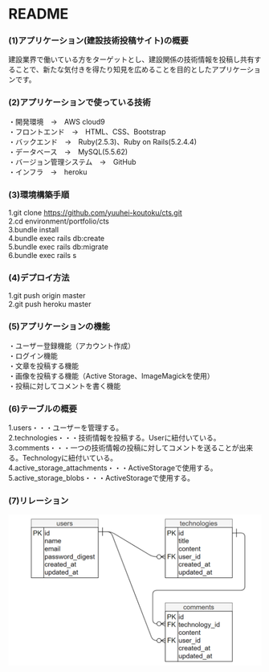 # README

### (1)アプリケーション(建設技術投稿サイト)の概要  
建設業界で働いている方をターゲットとし、建設関係の技術情報を投稿し共有することで、新たな気付きを得たり知見を広めることを目的としたアプリケーションです。  

### (2)アプリケーションで使っている技術  
・開発環境　→　AWS cloud9  
・フロントエンド　→　HTML、CSS、Bootstrap  
・バックエンド　→　Ruby(2.5.3)、Ruby on Rails(5.2.4.4)  
・データベース　→　MySQL(5.5.62)  
・バージョン管理システム　→　GitHub  
・インフラ　→　heroku  

### (3)環境構築手順  
1.git clone https://github.com/yuuhei-koutoku/cts.git  
2.cd environment/portfolio/cts  
3.bundle install  
4.bundle exec rails db:create  
5.bundle exec rails db:migrate  
6.bundle exec rails s  

### (4)デプロイ方法  
1.git push origin master  
2.git push heroku master  

### (5)アプリケーションの機能  
・ユーザー登録機能（アカウント作成）  
・ログイン機能  
・文章を投稿する機能  
・画像を投稿する機能（Active Storage、ImageMagickを使用）  
・投稿に対してコメントを書く機能  

### (6)テーブルの概要  
1.users・・・ユーザーを管理する。  
2.technologies・・・技術情報を投稿する。Userに紐付いている。  
3.comments・・・一つの技術情報の投稿に対してコメントを送ることが出来る。Technologyに紐付いている。  
4.active_storage_attachments・・・ActiveStorageで使用する。  
5.active_storage_blobs・・・ActiveStorageで使用する。  

### (7)リレーション  
![erd-image](public/CTS_erd.png)
